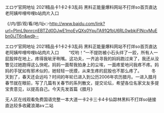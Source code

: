 エロゲ官网地址
2021精品卡1卡2卡3乱码
黑料正能量爆料网站不打烊so首页直达
老阿姨哔哩哔哩b站肉片入口


《/内/部/观/看/地/址👉http://www.baidu.com/link?url=PImL9pnrcnEBTZd0DJwE1moEyQXs0YpuTA91QfbU6RL0wbkiFlNcvMuEbn0iJT6n&wd》--

エロゲ官网地址
2021精品卡1卡2卡3乱码
黑料正能量爆料网站不打烊so首页直达
老阿姨哔哩哔哩b站肉片入口
　　“哎哟！”一不提防被小石头绊了一跤，所有人一屁股摔在地上，疼得我呲牙咧嘴。这功夫，一齐追寻我的妈妈跑过来了，我还从没瞥见过她跑得这么快呢。妈妈一面帮我拍身上的尘埃，一面疼爱地问我疼不疼。妈妈的手犹如有邪术似的，她轻轻一抚摸，从来生疼的屁股也不那么疼了。
　　冬天到了，春天还会远吗？时间的年轮已进入到公历2006年农历腊月。一进入腊月春节就在眼前，写了几篇有关春节的系列散文，提交论坛，希望各位名家文友多提宝贵意见，以提高自己。今天先发首篇《腊月》





无人区在线观看免费国语完整一本大道一卡2卡三卡4卡仙踪林黑料不打烊so链接直达较多收藏浪潮a∨二站
